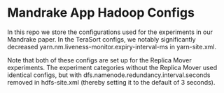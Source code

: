 # Mandrake App Hadoop Configs
In this repo we store the configurations used for the experiments in our Mandrake paper. In the TeraSort configs, we notably significantly decreased yarn.nm.liveness-monitor.expiry-interval-ms in yarn-site.xml.

Note that both of these configs are set up for the Replica Mover experiments. The experiment categories without the Replica Mover used identical configs, but with dfs.namenode.redundancy.interval.seconds removed in hdfs-site.xml (thereby setting it to the default of 3 seconds).
